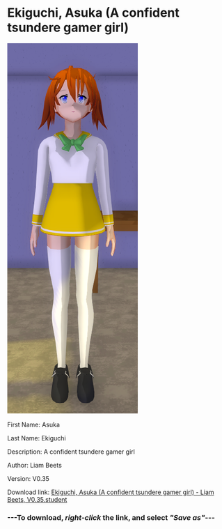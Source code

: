 # Ekiguchi, Asuka (A confident tsundere gamer girl)

<img src = "https://raw.githubusercontent.com/Arbiter1223/Daigaku-Gurashi-Custom-Students/master/Students/Files/Ekiguchi%2C%20Asuka%20(A%20confident%20tsundere%20gamer%20girl).png">

First Name: Asuka

Last Name: Ekiguchi

Description: A confident tsundere gamer girl

Author: Liam Beets

Version: V0.35

Download link: <a href="https://raw.githubusercontent.com/Arbiter1223/Daigaku-Gurashi-Custom-Students/master/Students/Files/Ekiguchi%2C%20Asuka%20(A%20confident%20tsundere%20gamer%20girl)%20-%20Liam%20Beets%2C%20V0.35.student">Ekiguchi, Asuka (A confident tsundere gamer girl) - Liam Beets, V0.35.student</a>

### ---**To download, _right-click_ the link, and select _"Save as"_**---
